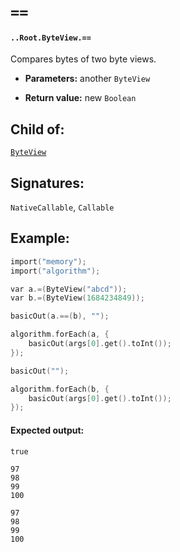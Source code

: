 # `==`

#### `..Root.ByteView.==`

Compares bytes of two byte views.

* **Parameters:** another `ByteView`

* **Return value:** new `Boolean`

## Child of:

[`ByteView`](docs..Root.ByteView.md)

## Signatures:

`NativeCallable`, `Callable`

## Example:

```c
import("memory");
import("algorithm");

var a.=(ByteView("abcd"));
var b.=(ByteView(1684234849));

basicOut(a.==(b), "");

algorithm.forEach(a, {
    basicOut(args[0].get().toInt());
});

basicOut("");

algorithm.forEach(b, {
    basicOut(args[0].get().toInt());
});
```

#### Expected output:

```
true

97
98
99
100

97
98
99
100
```
